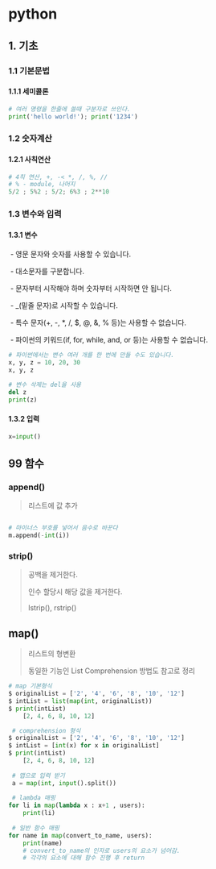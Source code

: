 # python

## 1. 기초

### 	1.1 기본문법

#### 		1.1.1 세미콜론

``` python
# 여러 명령을 한줄에 쓸때 구분자로 쓰인다.
print('hello world!'); print('1234')
```

### 	1.2 숫자계산

#### 		1.2.1 사칙연산

```python
# 4칙 연산, +, -< *, /, %, //
# % - module, 나머지
5/2 ; 5%2 ; 5/2; 6%3 ; 2**10
```



### 	1.3 변수와 입력

#### 			1.3.1 변수

​					- 영문 문자와 숫자를 사용할 수 있습니다.

​					- 대소문자를 구분합니다.

​					- 문자부터 시작해야 하며 숫자부터 시작하면 안 됩니다.

​					- _(밑줄 문자)로 시작할 수 있습니다.

​					- 특수 문자(+, -, *, /, $, @, &, % 등)는 사용할 수 없습니다.

​					- 파이썬의 키워드(if, for, while, and, or 등)는 사용할 수 없습니다.

```python
# 파이썬에서는 변수 여러 개를 한 번에 만들 수도 있습니다.
x, y, z = 10, 20, 30
x, y, z
```

```python
# 변수 삭제는 del을 사용
del z
print(z)
```

#### 			1.3.2 입력

```python
x=input()
```



## 99 함수



### append()

> 리스트에 값 추가

```python

# 마이너스 부호를 넣어서 음수로 바꾼다
m.append(-int(i))
```





### strip()

> 공백을 제거한다.
>
> 인수 할당시 해당 값을 제거한다.
>
> lstrip(), rstrip()

## map()

> 리스트의 형변환
>
> 동일한 기능인 List Comprehension 방법도 참고로 정리

```python
# map 기본형식
$ originalList = ['2', '4', '6', '8', '10', '12']
$ intList = list(map(int, originalList))
$ print(intList)
	[2, 4, 6, 8, 10, 12]

 # comprehension 형식
$ originalList = ['2', '4', '6', '8', '10', '12']
$ intList = [int(x) for x in originalList]
$ print(intList)
	[2, 4, 6, 8, 10, 12]
    
 # 맵으로 입력 받기
 a = map(int, input().split())
    
 # lambda 매핑
for li in map(lambda x : x+1 , users):
	print(li)
    
 # 일반 함수 매핑
for name in map(convert_to_name, users):
	print(name)
   	# convert_to_name의 인자로 users의 요소가 넘어감.
	# 각각의 요소에 대해 함수 진행 후 return
```

